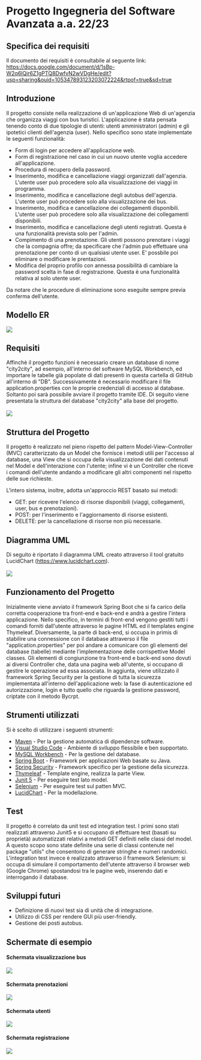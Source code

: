 # Progetto Ingegneria del Software Avanzata a.a. 22/23
## Specifica dei requisiti ##
Il documento dei requisiti è consultabile al seguente link:<br>
https://docs.google.com/document/d/1sBp-W2q6lQir6Z1gPTQ8DwfvN2wVDgHe/edit?usp=sharing&ouid=105347893123203072224&rtpof=true&sd=true

## Introduzione ##
Il progetto consiste nella realizzazione di un'applicazione Web di un'agenzia che organizza viaggi con bus turistici. L'applicazione è stata pensata tenendo conto di due tipologie di utenti: utenti amministratori (admin) e gli ipotetici clienti dell'agenzia (user). Nello specifico sono state implementate le seguenti funzionalità:

- Form di login per accedere all'applicazione web.
- Form di registrazione nel caso in cui un nuovo utente voglia accedere all'applicazione.
- Procedura di recupero della password.
- Inserimento, modifica e cancellazione viaggi organizzati dall'agenzia. L'utente user può procedere solo alla visualizzazione dei viaggi in programma.
- Inserimento, modifica e cancellazione degli autobus dell'agenzia. L'utente user può procedere solo alla visualizzazione dei bus.
- Inserimento, modifica e cancellazione dei collegamenti disponibili. L'utente user può procedere solo alla visualizzazione dei collegamenti disponibili.
- Inserimento, modifica e cancellazione degli utenti registrati. Questa è una funzionalità prevista solo per l'admin.
- Compimento di una prenotazione. Gli utenti possono prenotare i viaggi che la compagnia offre; da specificare che l'admin può effettuare una prenotazione per conto di un qualsiasi utente user. E' possbile poi eliminare o modificare le prentazioni.
- Modifica del proprio profilo con annessa possibilità di cambiare la password scelta in fase di registrazione. Questa è una funzionalità relativa al solo utente user.

Da notare che le procedure di eliminazione sono eseguite sempre previa conferma dell'utente.

## Modello ER ##
![](src/main/resources/IMG/ER.jpeg)

## Requisiti ##
Affinchè il progetto funzioni è necessario creare un database di nome "city2city", ad esempio, all'interno del software MySQL Workbench, ed importare le tabelle già popolate di dati presenti in questa cartella di GitHub all'interno di "DB". Successivamente è necessario modificare il file application.properties con le proprie credenziali di accesso al database.
<br>
Soltanto poi sarà possibile avviare il progetto tramite IDE. Di seguito viene presentata la struttura del database "city2city" alla base del progetto.
<br><br>
![](src/main/resources/IMG/db.png)

## Struttura del Progetto ##
Il progetto è realizzato nel pieno rispetto del pattern Model-View-Controller (MVC) caratterizzato da un Model che fornisce i metodi utili per l'accesso al database, una View che si occupa della visualizzazione dei dati contenuti nel Model e dell'interazione con l'utente; infine vi è un Controller che riceve i comandi dell'utente andando a modificare gli altri componenti nel rispetto delle sue richieste.

L'intero sistema, inoltre, adotta un'approccio REST basato sui metodi:

- GET: per ricevere l'elenco di risorse disponibili (viaggi, collegamenti, user, bus e prenotazioni).
- POST: per l'inserimento e l'aggiornamento di risorse esistenti.
- DELETE: per la cancellazione di risorse non più necessarie.

## Diagramma UML ##
Di seguito è riportato il diagramma UML creato attraverso il tool gratuito LucidChart (https://www.lucidchart.com).
<br><br>
![](src/main/resources/IMG/UML.png)

## Funzionamento del Progetto ##
Inizialmente viene avviato il framework Spring Boot che si fa carico della corretta cooperazione tra front-end e back-end e andrà a gestire l'intera applicazione. Nello specifico, in termini di front-end vengono gestiti tutti i comandi forniti dall'utente attraverso le pagine HTML ed il templates engine Thymeleaf. Diversamente, la parte di back-end, si occupa in primis di stabilire una connessione con il database attraverso il file "application.properties" per poi andare a comunicare con gli elementi del database (tabelle) mediante l'implementazione delle corrispettive Model classes. Gli elementi di congiunzione tra front-end e back-end sono dovuti ai diversi Controller che, data una pagina web all'utente, si occupano di gestire le operazione ad essa associata.
In aggiunta, viene utilizzato il framework Spring Security per la gestione di tutta la sicurezza implementata all'interno dell'applicazione web: la fase di autenticazione ed autorizzazione, login e tutto quello che riguarda la gestione password, criptate con il metodo Bycrpt.

## Strumenti utilizzati ##
Si è scelto di utilizzare i seguenti strumenti:

- [Maven](https://maven.apache.org/) - Per la gestione automatica di dipendenze software.
- [Visual Studio Code](https://code.visualstudio.com/) - Ambiente di sviluppo flessibile e ben supportato.
- [MySQL Workbench](https://www.mysql.com/products/workbench/) - Per la gestione del database.
- [Spring Boot](https://spring.io/projects/spring-boot) - Framework per applicazioni Web basate su Java.
- [Spring Security](https://spring.io/projects/spring-security) - Framework specifico per la gestione della sicurezza.
- [Thymeleaf](https://www.thymeleaf.org/) - Template engine, realizza la parte View.
- [Junit 5](https://junit.org/junit5/docs/current/user-guide/) - Per eseguire test lato model.
- [Selenium](https://www.selenium.dev) - Per eseguire test sul patten MVC.
- [LucidChart](https://www.lucidchart.com) - Per la modellazione.

## Test ##
Il progetto è correlato da unit test ed integration test. I primi sono stati realizzati attraverso Junit5 e si occupano di effettuare test (basati su proprietà) automatizzati relativi a metodi GET definiti nelle classi del model. A questo scopo sono state definite una serie di classi contenute nel package "utils" che consentono di generare stringhe e numeri randomici. L'integration test invece è realizzato attraverso il framework Selenium: si occupa di simulare il comportamento dell'utente attraverso il browser web (Google Chrome) spostandosi tra le pagine web, inserendo dati e interrogando il database.

## Sviluppi futuri ##
- Definizione di nuovi test sia di unità che di integrazione.
- Utilizzo di CSS per rendere GUI più user-friendly.
- Gestione dei posti autobus.

## Schermate di esempio ##
#### Schermata visualizzazione bus ####
![](src/main/resources/IMG/bus.png)

#### Schermata prenotazioni ####
![](src/main/resources/IMG/book.png)

#### Schermata utenti ####
![](src/main/resources/IMG/user.png)

#### Schermata registrazione ####
![](src/main/resources/IMG/registrazione.png)
